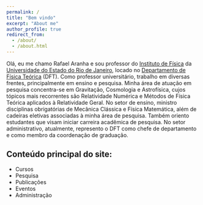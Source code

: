 ```yaml
---
permalink: /
title: "Bem vindo"
excerpt: "About me"
author_profile: true
redirect_from: 
  - /about/
  - /about.html
---
```


Olá, eu me chamo Rafael Aranha e sou professor do [Instituto de Física](https://www.fis.uerj.br/) da [Universidade do Estado do Rio de Janeiro](https://www.uerj.br/), locado no [Departamento de Física Teórica](https://www.fis.uerj.br/index.php/departamento-de-fisica-teorica/) (DFT). Como professor universitário, trabalho em diversas frentes, principalmente em ensino e pesquisa. Minha área de atuação em pesquisa concentra-se em Gravitação, Cosmologia e Astrofísica, cujos tópicos mais recorrentes são Relatividade Numérica e Métodos de Física Teórica aplicados à Relatividade Geral. No setor de ensino, ministro disciplinas obrigatórias de Mecânica Clássica e Física Matemática, além de cadeiras eletivas associadas à minha área de pesquisa. Também oriento estudantes que visam iniciar carreira acadêmica de pesquisa. No setor administrativo, atualmente, represento o DFT como chefe de departamento e como membro da coordenação de graduação.

## Conteúdo principal do site:

* Cursos
* Pesquisa
* Publicações
* Eventos
* Administração
